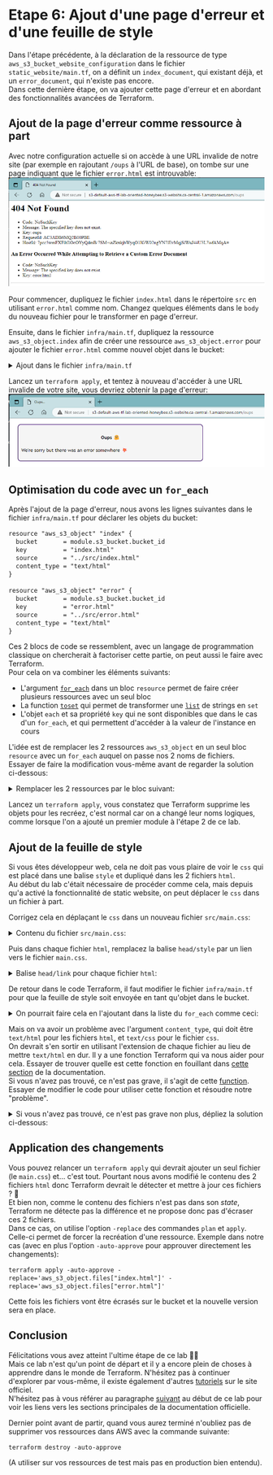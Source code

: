 # Etape 6: Ajout d'une page d'erreur et d'une feuille de style

Dans l'étape précédente, à la déclaration de la ressource de type `aws_s3_bucket_website_configuration` dans le fichier `static_website/main.tf`, on a définit un `index_document`, qui existant déjà, et un `error_document`, qui n'existe pas encore.  
Dans cette dernière étape, on va ajouter cette page d'erreur et en abordant des fonctionnalités avancées de Terraform.

## Ajout de la page d'erreur comme ressource à part
Avec notre configuration actuelle si on accède à une URL invalide de notre site (par exemple en rajoutant `/oups` à l'URL de base), on tombe sur une page indiquant que le fichier `error.html` est introuvable:
![error.html not found](/docs/assets/step06-notFound.png)

Pour commencer, dupliquez le fichier `index.html` dans le répertoire `src` en utilisant `error.html` comme nom. Changez quelques éléments dans le `body` du nouveau fichier pour le transformer en page d'erreur.  

Ensuite, dans le fichier `infra/main.tf`, dupliquez la ressource `aws_s3_object.index` afin de créer une ressource `aws_s3_object.error` pour ajouter le fichier `error.html` comme nouvel objet dans le bucket:
<details>
<summary>Ajout dans le fichier <code>infra/main.tf</code></summary>

```hcl
resource "aws_s3_object" "error" {
  bucket       = module.s3_bucket.bucket_id
  key          = "error.html"
  source       = "../src/error.html"
  content_type = "text/html"
}
```
</details>

Lancez un `terraform apply`, et tentez à nouveau d'accéder à une URL invalide de votre site, vous devriez obtenir la page d'erreur:
![Page d'erreur](/docs/assets/step06-errorPage.png)

## Optimisation du code avec un `for_each`
Après l'ajout de la page d'erreur, nous avons les lignes suivantes dans le fichier `infra/main.tf` pour déclarer les objets du bucket:
```hcl
resource "aws_s3_object" "index" {
  bucket       = module.s3_bucket.bucket_id
  key          = "index.html"
  source       = "../src/index.html"
  content_type = "text/html"
}

resource "aws_s3_object" "error" {
  bucket       = module.s3_bucket.bucket_id
  key          = "error.html"
  source       = "../src/error.html"
  content_type = "text/html"
}
```
Ces 2 blocs de code se ressemblent, avec un langage de programmation classique on chercherait à factoriser cette partie, on peut aussi le faire avec Terraform.  
Pour cela on va combiner les éléments suivants:
- L'argument [`for_each`](https://developer.hashicorp.com/terraform/language/meta-arguments/for_each) dans un bloc `resource` permet de faire créer plusieurs ressources avec un seul bloc
- La function [`toset`](https://developer.hashicorp.com/terraform/language/functions/toset) qui permet de transformer une [`list`](https://developer.hashicorp.com/terraform/language/expressions/types#lists-tuples) de strings en `set`
- L'objet `each` et sa propriété `key` qui ne sont disponibles que dans le cas d'un `for_each`, et qui permettent d'accéder à la valeur de l'instance en cours

L'idée est de remplacer les 2 ressources `aws_s3_object` en un seul bloc `resource` avec un `for_each` auquel on passe nos 2 noms de fichiers.  
Essayer de faire la modification vous-même avant de regarder la solution ci-dessous:
<details>
<summary>Remplacer les 2 ressources par le bloc suivant:</summary>

```hcl
resource "aws_s3_object" "files" {
  for_each = toset(["index.html", "error.html"])

  bucket       = module.s3_bucket.bucket_id
  key          = each.key
  source       = "../src/${each.key}"
  content_type = "text/html"
}
```
</details>

Lancez un `terraform apply`, vous constatez que Terraform supprime les objets pour les recréez, c'est normal car on a changé leur noms logiques, comme lorsque l'on a ajouté un premier module à l'étape 2 de ce lab.

## Ajout de la feuille de style
Si vous êtes développeur web, cela ne doit pas vous plaire de voir le `css` qui est placé dans une balise `style` et dupliqué dans les 2 fichiers `html`.  
Au début du lab c'était nécessaire de procéder comme cela, mais depuis qu'a activé la fonctionnalité de static website, on peut déplacer le `css` dans un fichier à part.  

Corrigez cela en déplaçant le `css` dans un nouveau fichier `src/main.css`:
<details>
<summary>Contenu du fichier <code>src/main.css</code>:</summary>

```css
body {
    font-family: 'Trebuchet MS', 'Lucida Sans Unicode', 'Lucida Grande', 'Lucida Sans', Arial, sans-serif;
    background-color: white;
}

main {
    background-color: whitesmoke;
    border: 2px groove #7646a7;
    border-radius: 10px;
    width: 600px;
    margin: 20px 0 0 20px;
    padding: 10px;
}

header {
    text-align: center;
}
```
</details>

Puis dans chaque fichier `html`, remplacez la balise `head/style` par un lien vers le fichier `main.css`.  
<details>
<summary>Balise <code>head/link</code> pour chaque fichier <code>html</code>:</summary>

```html
<head>
    <!-- ... -->
    <link rel="stylesheet" href="main.css">
</head>
```
</details>

De retour dans le code Terraform, il faut modifier le fichier `infra/main.tf` pour que la feuille de style soit envoyée en tant qu'objet dans le bucket.  
<details>
<summary>On pourrait faire cela en l'ajoutant dans la liste du <code>for_each</code> comme ceci:</summary>

```hcl
resource "aws_s3_object" "files" {
  for_each = toset(["index.html", "error.html", "main.css"])

  bucket       = module.s3_bucket.bucket_id
  key          = each.key
  source       = "../src/${each.key}"
  content_type = "text/html"
}
```
</details>

Mais on va avoir un problème avec l'argument `content_type`, qui doit être `text/html` pour les fichiers `html`, et `text/css` pour le fichier `css`.  
On devrait s'en sortir en utilisant l'extension de chaque fichier au lieu de mettre `text/html` en dur. Il y a une fonction Terraform qui va nous aider pour cela. Essayer de trouver quelle est cette fonction en fouillant dans [cette section](https://developer.hashicorp.com/terraform/language/functions) de la documentation.  
Si vous n'avez pas trouvé, ce n'est pas grave, il s'agit de cette [function](https://developer.hashicorp.com/terraform/language/functions/split). Essayer de modifier le code pour utiliser cette fonction et résoudre notre "problème".  
<details>
<summary>Si vous n'avez pas trouvé, ce n'est pas grave non plus, dépliez la solution ci-dessous:</summary>

```hcl
resource "aws_s3_object" "files" {
  for_each = toset(["index.html", "error.html", "main.css"])

  bucket       = module.s3_bucket.bucket_id
  key          = each.key
  source       = "../src/${each.key}"
  content_type = "text/${split(".", each.key)[1]}"
}
```
</details>

## Application des changements
Vous pouvez relancer un `terraform apply` qui devrait ajouter un seul fichier (le `main.css`) et... c'est tout. Pourtant nous avons modifié le contenu des 2 fichiers `html` donc Terraform devrait le détecter et mettre à jour ces fichiers ? 🤔  
Et bien non, comme le contenu des fichiers n'est pas dans son _state_, Terraform ne détecte pas la différence et ne propose donc pas d'écraser ces 2 fichiers.  
Dans ce cas, on utilise l'option `-replace` des commandes `plan` et `apply`. Celle-ci permet de forcer la recréation d'une ressource. Exemple dans notre cas (avec en plus l'option `-auto-approve` pour approuver directement les changements):
```shell
terraform apply -auto-approve -replace='aws_s3_object.files["index.html"]' -replace='aws_s3_object.files["error.html"]'
```
Cette fois les fichiers vont être écrasés sur le bucket et la nouvelle version sera en place.

## Conclusion
Félicitations vous avez atteint l'ultime étape de ce lab 🚀🥳  
Mais ce lab n'est qu'un point de départ et il y a encore plein de choses à apprendre dans le monde de Terraform. N'hésitez pas à continuer d'explorer par vous-même, il existe également d'autres [tutoriels](https://developer.hashicorp.com/terraform/tutorials) sur le site officiel.  
N'hésitez pas à vous référer au paragraphe [suivant](/README.md#a-propos-de-la-documentation-de-terraform) au début de ce lab pour voir les liens vers les sections principales de la documentation officielle.  

Dernier point avant de partir, quand vous aurez terminé n'oubliez pas de supprimer vos ressources dans AWS avec la commande suivante:
```shell
terraform destroy -auto-approve
```
(A utiliser sur vos ressources de test mais pas en production bien entendu).
